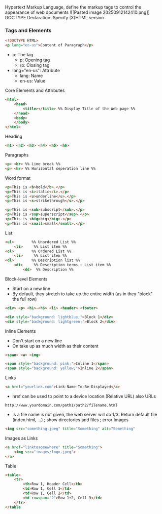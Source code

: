 Hypertext Markup Language, define the markup tags to control the appearance of web documents
![[Pasted image 20250912142410.png]]
DOCTYPE Declaration: Specify (X)HTML version

### Tags and Elements
```HTML
<!DOCTYPE HTML>
<p lang="en-us">Content of Paragraph</p>
```
- p: The tag
	- p: Opening tag
	- /p: Closing tag
- lang="en-us": Attribute
	- lang: Name
	- en-us: Value

Core Elements and Attributes
```HTML
<html>
	<head>
		<title></title> %% Display Title of the Web page %%
	</head>
	<body>
	</body>
</html>
```
Heading
```HTML
<h1> <h2> <h3> <h4> <h5> <h6>
```
Paragraphs
```HTML
<p> <br> %% Line break %%
<p> <hr> %% Horizontal seperation line %%
```
Word format
```HTML
<p>This is <b>bold</b>.</p>
<p>This is <i>italic</i>.</p>
<p>This is <u>underline</u>.</p>
<p>This is <s>strikethrough</s>.</p>

<p>This is <sub>subscript</sub>.</p>
<p>This is <sup>superscript</sup>.</p>
<p>This is <big>big</big>.</p>
<p>This is <small>small</small>.</p>
```
List
```HTML
<ul>        %% Unordered List %%
	<li>     %% List item %%
<ol>        %% Ordered List %%
	<li>     %% List item %%
<dl>        %% Description list %%
	<dt>     %% Description terms ~ List item %%
		<dd>  %% Description %%
```
Block-level Elements
- Start on a new line 
- By default, they stretch to take up the entire width (as in they "block" the full row)
```HTML
<div> <p> <h1>-<h6> <li> <header> <footer>

<div style="background: lightblue;">Block 1</div>
<div style="background: lightgreen;">Block 2</div>
```
Inline Elements
- Don't start on a new line
- On take up as much width as their content
```HTML
<span> <a> <img>

<span style="background: pink;">Inline 1</span>
<span style="background: yellow;">Inline 2</span>
```
Links
```HTML
<a href="yourlink.com">Link-Name-To-Be-Displayed</a>
```
- href can be used to point to a device location (Relative URL) also
URLs
```
http://www.yourdomain.com/path1/path2/filename.html
```
- Is a file name is not given, the web server will do 1/3: Return default file (index.html, ...) ; show directories and files ; error
Images
```HTML
<img src="something.jpeg" title="Something" alt="Something"
```
Images as Links
```HTML
<a href="linktosomewhere" title="Something">
	<img src="images/logo.jpeg">
</a>
```
Table
```HTML
<table>
	<tr>
		<th>Row 1, Header Cell</th>
		<td>Row 1, Cell 1</td>
		<td>Row 1, Cell 2</td>
		<td rowspan="2">Row 1+2, Cell 3</td>
	</tr>
</table
```
